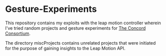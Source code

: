 # Gesture-Experiments

This repository contains my exploits with the leap motion controller wherein I've tried random projects and gesture experiments for [The Concord Consortium](!https://github.com/concord-consortium/).

The directory miscProjects contains unrelated projects that were initiated for the purpose of gaining insights to the Leap Motion API.
